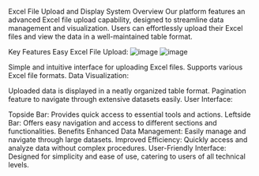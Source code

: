 Excel File Upload and Display System
Overview
Our platform features an advanced Excel file upload capability, designed to streamline data management and visualization. Users can effortlessly upload their Excel files and view the data in a well-maintained table format.

Key Features
Easy Excel File Upload:
![image](https://github.com/user-attachments/assets/3e561af6-e55b-4fe3-a113-7afca0ebbdb0)
![image](https://github.com/user-attachments/assets/f9dbc3fd-8a3c-4b49-87e1-d9968a41bf7b)



Simple and intuitive interface for uploading Excel files.
Supports various Excel file formats.
Data Visualization:

Uploaded data is displayed in a neatly organized table format.
Pagination feature to navigate through extensive datasets easily.
User Interface:

Topside Bar: Provides quick access to essential tools and actions.
Leftside Bar: Offers easy navigation and access to different sections and functionalities.
Benefits
Enhanced Data Management: Easily manage and navigate through large datasets.
Improved Efficiency: Quickly access and analyze data without complex procedures.
User-Friendly Interface: Designed for simplicity and ease of use, catering to users of all technical levels.

